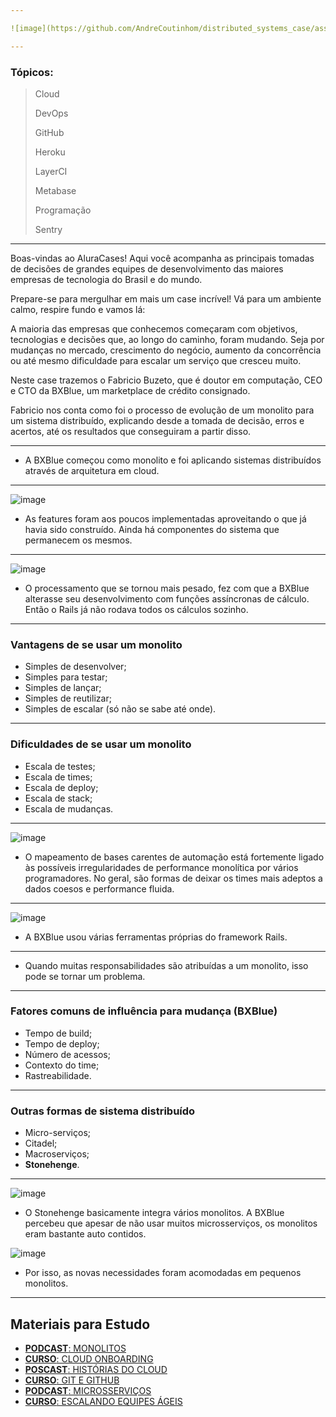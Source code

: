 ```yaml
---

![image](https://github.com/AndreCoutinhom/distributed_systems_case/assets/91290799/70eb3864-7934-43ab-bd7b-424d0df47abe)

---
```

### Tópicos:
> Cloud
>
> DevOps
> 
> GitHub
>
> Heroku
>
> LayerCI
>
> Metabase
>
> Programação
>
> Sentry
---
Boas-vindas ao AluraCases! Aqui você acompanha as principais tomadas de decisões de grandes equipes de desenvolvimento das maiores empresas de tecnologia do Brasil e do mundo.

Prepare-se para mergulhar em mais um case incrível! Vá para um ambiente calmo, respire fundo e vamos lá:

A maioria das empresas que conhecemos começaram com objetivos, tecnologias e decisões que, ao longo do caminho, foram mudando. Seja por mudanças no mercado, crescimento do negócio, aumento da concorrência ou até mesmo dificuldade para escalar um serviço que cresceu muito.

Neste case trazemos o Fabricio Buzeto, que é doutor em computação, CEO e CTO da BXBlue, um marketplace de crédito consignado.

Fabricio nos conta como foi o processo de evolução de um monolito para um sistema distribuído, explicando desde a tomada de decisão, erros e acertos, até os resultados que conseguiram a partir disso.

---
* A BXBlue começou como monolito e foi aplicando sistemas distribuídos através de arquitetura em cloud.

---
![image](https://github.com/AndreCoutinhom/distributed_systems_case/assets/91290799/027850b7-48c7-4b44-b739-e407117452a1)

* As features foram aos poucos implementadas aproveitando o que já havia sido construído. Ainda há componentes do sistema que permanecem os mesmos.

---
![image](https://github.com/AndreCoutinhom/distributed_systems_case/assets/91290799/e7e5156b-d3b3-4758-be11-7c1c90117210)

* O processamento que se tornou mais pesado, fez com que a BXBlue alterasse seu desenvolvimento com funções assíncronas de cálculo. Então o Rails já não rodava todos os cálculos sozinho.

---
### Vantagens de se usar um monolito

* Simples de desenvolver;
* Simples para testar;
* Simples de lançar;
* Simples de reutilizar;
* Simples de escalar (só não se sabe até onde).

---
### Dificuldades de se usar um monolito

* Escala de testes;
* Escala de times;
* Escala de deploy;
* Escala de stack;
* Escala de mudanças.

---
![image](https://github.com/AndreCoutinhom/distributed_systems_case/assets/91290799/bc1970cc-d839-4e52-8d6e-f0f60f9acfb0)

* O mapeamento de bases carentes de automação está fortemente ligado às possíveis irregularidades de performance monolítica por vários programadores. No geral, são formas de deixar os times mais adeptos a dados coesos e performance fluida.

---
![image](https://github.com/AndreCoutinhom/distributed_systems_case/assets/91290799/9a42c24e-ba3b-4274-b593-ed7b9490d48e)

* A BXBlue usou várias ferramentas próprias do framework Rails.

---
* Quando muitas responsabilidades são atribuídas a um monolito, isso pode se tornar um problema.

---
### Fatores comuns de influência para mudança (BXBlue)

* Tempo de build;
* Tempo de deploy;
* Número de acessos;
* Contexto do time;
* Rastreabilidade.

---
### Outras formas de sistema distribuído

* Micro-serviços;
* Citadel;
* Macroserviços;
* **Stonehenge**.

---
![image](https://github.com/AndreCoutinhom/distributed_systems_case/assets/91290799/ac381c1b-9239-4509-8193-2d592457d75e)

* O Stonehenge basicamente integra vários monolitos. A BXBlue percebeu que apesar de não usar muitos microsserviços, os monolitos eram bastante auto contidos.

![image](https://github.com/AndreCoutinhom/distributed_systems_case/assets/91290799/c7f29a53-c0cf-4ce2-9169-5f621133f1c8)

* Por isso, as novas necessidades foram acomodadas em pequenos monolitos.

---
## Materiais para Estudo

* [**PODCAST**: MONOLITOS](https://www.alura.com.br/podcast/hipsterstech-monolitos-hipsters-173-a395?_gl=1*16icx73*_ga*ODM1Nzk2OTUyLjE2OTgzNDc1Mjk.*_ga_1EPWSW3PCS*MTcxMDYxNzYwOC41Ni4xLjE3MTA2MjA2OTAuMC4wLjA.*_fplc*dkx1VjQ0TVc5UVZySVdrTkV3ZVA1dVhjSDB0TW0wTk5Gd3lvMGN3NVRuem1BVDFOTWU2eEElMkIxamtaY3M4dTI2MTJMMWE3eXdQRjhWbXJSbm1wMHBzTXBBc1ZhSVN0Q2JrMmZJVnFLTW5KN1kzTnRwVjc1UktLVGtueWp3eXclM0QlM0Q.)
* [**CURSO**: CLOUD ONBOARDING](https://www.alura.com.br/curso-online-cloud-onboarding-trabalhando-principais-provedores?_gl=1*w02f89*_ga*ODM1Nzk2OTUyLjE2OTgzNDc1Mjk.*_ga_1EPWSW3PCS*MTcxMDYxNzYwOC41Ni4xLjE3MTA2MjA2OTAuMC4wLjA.*_fplc*dkx1VjQ0TVc5UVZySVdrTkV3ZVA1dVhjSDB0TW0wTk5Gd3lvMGN3NVRuem1BVDFOTWU2eEElMkIxamtaY3M4dTI2MTJMMWE3eXdQRjhWbXJSbm1wMHBzTXBBc1ZhSVN0Q2JrMmZJVnFLTW5KN1kzTnRwVjc1UktLVGtueWp3eXclM0QlM0Q.)
* [**POSCAST**: HISTÓRIAS DO CLOUD](https://www.alura.com.br/podcast/hipsterstech-historias-do-cloud-hipsters-04-a582?_gl=1*w02f89*_ga*ODM1Nzk2OTUyLjE2OTgzNDc1Mjk.*_ga_1EPWSW3PCS*MTcxMDYxNzYwOC41Ni4xLjE3MTA2MjA2OTAuMC4wLjA.*_fplc*dkx1VjQ0TVc5UVZySVdrTkV3ZVA1dVhjSDB0TW0wTk5Gd3lvMGN3NVRuem1BVDFOTWU2eEElMkIxamtaY3M4dTI2MTJMMWE3eXdQRjhWbXJSbm1wMHBzTXBBc1ZhSVN0Q2JrMmZJVnFLTW5KN1kzTnRwVjc1UktLVGtueWp3eXclM0QlM0Q.)
* [**CURSO**: GIT E GITHUB](https://www.alura.com.br/curso-online-git-github-controle-de-versao?_gl=1*r2iwzn*_ga*ODM1Nzk2OTUyLjE2OTgzNDc1Mjk.*_ga_1EPWSW3PCS*MTcxMDYxNzYwOC41Ni4xLjE3MTA2MjA2OTAuMC4wLjA.*_fplc*dkx1VjQ0TVc5UVZySVdrTkV3ZVA1dVhjSDB0TW0wTk5Gd3lvMGN3NVRuem1BVDFOTWU2eEElMkIxamtaY3M4dTI2MTJMMWE3eXdQRjhWbXJSbm1wMHBzTXBBc1ZhSVN0Q2JrMmZJVnFLTW5KN1kzTnRwVjc1UktLVGtueWp3eXclM0QlM0Q.)
* [**PODCAST**: MICROSSERVIÇOS](https://www.alura.com.br/podcast/hipsterstech-microservicos-hipsters-17-a569?_gl=1*r2iwzn*_ga*ODM1Nzk2OTUyLjE2OTgzNDc1Mjk.*_ga_1EPWSW3PCS*MTcxMDYxNzYwOC41Ni4xLjE3MTA2MjA2OTAuMC4wLjA.*_fplc*dkx1VjQ0TVc5UVZySVdrTkV3ZVA1dVhjSDB0TW0wTk5Gd3lvMGN3NVRuem1BVDFOTWU2eEElMkIxamtaY3M4dTI2MTJMMWE3eXdQRjhWbXJSbm1wMHBzTXBBc1ZhSVN0Q2JrMmZJVnFLTW5KN1kzTnRwVjc1UktLVGtueWp3eXclM0QlM0Q.)
* [**CURSO**: ESCALANDO EQUIPES ÁGEIS](https://www.alura.com.br/curso-online-escalando-equipes-ageis-v2?_gl=1*4fa3rt*_ga*ODM1Nzk2OTUyLjE2OTgzNDc1Mjk.*_ga_1EPWSW3PCS*MTcxMDYxNzYwOC41Ni4xLjE3MTA2MjEwMTUuMC4wLjA.*_fplc*dkx1VjQ0TVc5UVZySVdrTkV3ZVA1dVhjSDB0TW0wTk5Gd3lvMGN3NVRuem1BVDFOTWU2eEElMkIxamtaY3M4dTI2MTJMMWE3eXdQRjhWbXJSbm1wMHBzTXBBc1ZhSVN0Q2JrMmZJVnFLTW5KN1kzTnRwVjc1UktLVGtueWp3eXclM0QlM0Q.)
